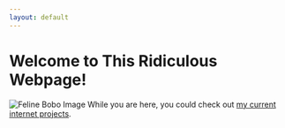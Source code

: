 ```yaml
---
layout: default
---
```

# Welcome to This Ridiculous Webpage!
![Feline Bobo Image](https://cdn.discordapp.com/attachments/925393125214658620/984834135430406154/IMG_1697.jpg)
While you are here, you could check out [my current internet projects](./current_projects.html).

